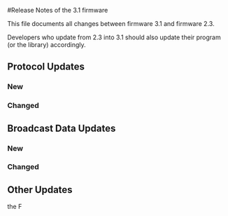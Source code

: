 #Release Notes of the 3.1 firmware

This file documents all changes between firmware 3.1 and firmware 2.3.

Developers who update from 2.3 into 3.1 should also update their program (or the library) accordingly.


## Protocol Updates

### New

### Changed

## Broadcast Data Updates

### New

### Changed

## Other Updates

the F
